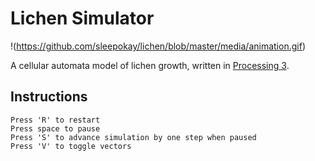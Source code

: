 # Lichen Simulator
!(https://github.com/sleepokay/lichen/blob/master/media/animation.gif)

A cellular automata model of lichen growth, written in [Processing 3](https://processing.org/). 


## Instructions

```
Press 'R' to restart
Press space to pause
Press 'S' to advance simulation by one step when paused
Press 'V' to toggle vectors
```